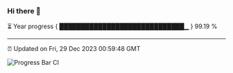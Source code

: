 ### Hi there 👋

⏳ Year progress { █████████████████████████████▁ } 99.19 %

---

⏰ Updated on Fri, 29 Dec 2023 00:59:48 GMT

![Progress Bar CI](https://github.com/liununu/liununu/workflows/Progress%20Bar%20CI/badge.svg)

